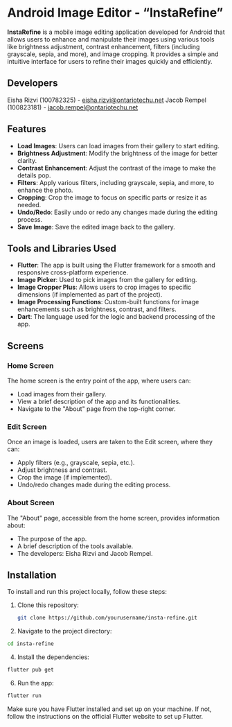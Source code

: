 # Android Image Editor - “InstaRefine”

**InstaRefine** is a mobile image editing application developed for Android that allows users to enhance and manipulate their images using various tools like brightness adjustment, contrast enhancement, filters (including grayscale, sepia, and more), and image cropping. It provides a simple and intuitive interface for users to refine their images quickly and efficiently.

## Developers
Eisha Rizvi (100782325) - eisha.rizvi@ontariotechu.net
Jacob Rempel (100823181) - jacob.rempel@ontariotechu.net

## Features

- **Load Images**: Users can load images from their gallery to start editing.
- **Brightness Adjustment**: Modify the brightness of the image for better clarity.
- **Contrast Enhancement**: Adjust the contrast of the image to make the details pop.
- **Filters**: Apply various filters, including grayscale, sepia, and more, to enhance the photo.
- **Cropping**: Crop the image to focus on specific parts or resize it as needed.
- **Undo/Redo**: Easily undo or redo any changes made during the editing process.
- **Save Image**: Save the edited image back to the gallery.

## Tools and Libraries Used

- **Flutter**: The app is built using the Flutter framework for a smooth and responsive cross-platform experience.
- **Image Picker**: Used to pick images from the gallery for editing.
- **Image Cropper Plus**: Allows users to crop images to specific dimensions (if implemented as part of the project).
- **Image Processing Functions**: Custom-built functions for image enhancements such as brightness, contrast, and filters.
- **Dart**: The language used for the logic and backend processing of the app.

## Screens

### Home Screen
The home screen is the entry point of the app, where users can:
- Load images from their gallery.
- View a brief description of the app and its functionalities.
- Navigate to the "About" page from the top-right corner.

### Edit Screen
Once an image is loaded, users are taken to the Edit screen, where they can:
- Apply filters (e.g., grayscale, sepia, etc.).
- Adjust brightness and contrast.
- Crop the image (if implemented).
- Undo/redo changes made during the editing process.

### About Screen
The "About" page, accessible from the home screen, provides information about:
- The purpose of the app.
- A brief description of the tools available.
- The developers: Eisha Rizvi and Jacob Rempel.

## Installation

To install and run this project locally, follow these steps:

1. Clone this repository:
   ```bash
   git clone https://github.com/yourusername/insta-refine.git
   ```

2. Navigate to the project directory:
```bash
cd insta-refine
```

4. Install the dependencies:
```bash
flutter pub get
```

6. Run the app:
```bash
flutter run
```

Make sure you have Flutter installed and set up on your machine. If not, follow the instructions on the official Flutter website to set up Flutter.
